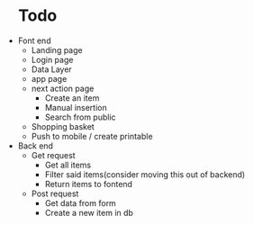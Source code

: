 <ul><h1>Todo</h1>
    <li>Font end
        <ul>
            <li>Landing page</li>
            <li>Login page</li>
            <li>Data Layer</li>
            <li>app page</li>
            <li>next action page
                <ul>
                    <li>Create an item</li>
                    <li>Manual insertion</li>
                    <li>Search from public</li>
                </ul>
            </li>
            <li>Shopping basket</li>
            <li>Push to mobile / create printable</li>
        </ul>
    </li>
    <li>Back end
    <ul>
        <li>Get request
        <ul>
            <li>Get all items</li>
            <li>Filter said items(consider moving this out of backend)</li>
            <li>Return items to fontend</li>
        </ul>
        </li>
        <li>Post request
        <ul>
            <li>Get data from form</li>
            <li>Create a new item in db</li>
        </ul>
        </li>
    </ul>
    </li>
</ul>

